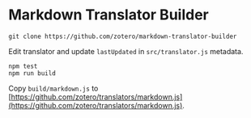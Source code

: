 # Markdown Translator Builder

```
git clone https://github.com/zotero/markdown-translator-builder
```

Edit translator and update `lastUpdated` in `src/translator.js` metadata.
```
npm test
npm run build
```

Copy `build/markdown.js` to [https://github.com/zotero/translators/markdown.js](https://github.com/zotero/translators/markdown.js).
